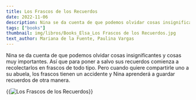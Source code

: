 ```yaml
---
title: Los Frascos de los Recuerdos
date: 2022-11-06
description: Nina se da cuenta de que podemos olvidar cosas insignificantes y cosas muy importantes.
tags: ["books"]
thumbnail: img/libros/Books_Elsa_Los Frascos de los Recuerdos.jpg
text_author: Mariana de la Fuente, Paulina Vargas
---
```


Nina se da cuenta de que podemos olvidar cosas insignificantes y cosas muy importantes. Así que para poner a salvo sus recuerdos comienza a recolectarlos en frascos de todo tipo. Pero cuando quiere compartirle uno a su abuela, los frascos tienen un accidente y Nina aprenderá a guardar recuerdos de otra manera.

{{<image src="img/libros/6_Book_Los Frascos.jpg" alt="Los Frascos de los Recuerdos">}}
